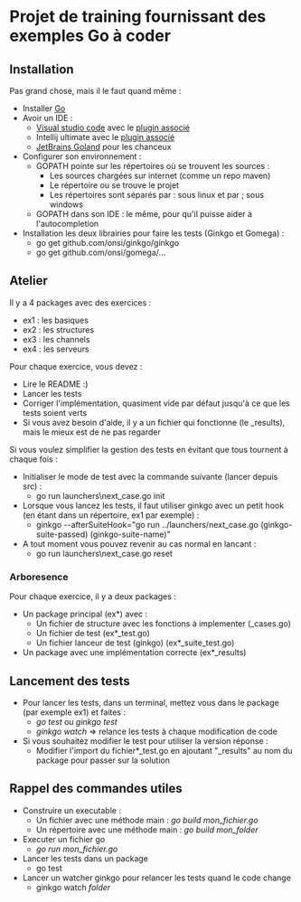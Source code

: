 # Projet de training fournissant des exemples Go à coder

## Installation

Pas grand chose, mais il le faut quand même : 
* Installer [Go](https://golang.org/dl/)
* Avoir un IDE : 
    * [Visual studio code](https://code.visualstudio.com/Download) avec le [plugin associé](https://code.visualstudio.com/docs/languages/go)
    * Intellij ultimate avec le [plugin associé](https://plugins.jetbrains.com/plugin/9568-go)
    * [JetBrains Goland](https://www.jetbrains.com/go/) pour les chanceux
* Configurer son environnement : 
    * GOPATH pointe sur les répertoires où se trouvent les sources : 
        * Les sources chargées sur internet (comme un repo maven)
        * Le répertoire ou se trouve le projet
        * Les répertoires sont séparés par : sous linux et par ; sous windows
    * GOPATH dans son IDE : le même, pour qu'il puisse aider à l'autocompletion
* Installation les deux librairies pour faire les tests (Ginkgo et Gomega) : 
    * go get github.com/onsi/ginkgo/ginkgo
    * go get github.com/onsi/gomega/...

## Atelier

Il y a 4 packages avec des exercices : 
* ex1 : les basiques
* ex2 : les structures
* ex3 : les channels
* ex4 : les serveurs

Pour chaque exercice, vous devez : 
* Lire le README :)
* Lancer les tests
* Corriger l'implémentation, quasiment vide par défaut jusqu'à ce que les tests soient verts
* Si vous avez besoin d'aide, il y a un fichier qui fonctionne (le _results), mais le mieux est de ne pas regarder

Si vous voulez simplifier la gestion des tests en évitant que tous tournent à chaque fois : 
* Initialiser le mode de test avec la commande suivante (lancer depuis src) : 
    * go run launchers\next_case.go init
* Lorsque vous lancez les tests, il faut utiliser ginkgo avec un petit hook (en étant dans un répertoire, ex1 par exemple) : 
    * ginkgo --afterSuiteHook="go run ../launchers/next_case.go (ginkgo-suite-passed) (ginkgo-suite-name)"
* A tout moment vous pouvez revenir au cas normal en lancant : 
    * go run launchers\next_case.go reset

### Arboresence

Pour chaque exercice, il y a deux packages : 
* Un package principal (ex*) avec : 
    * Un fichier de structure avec les fonctions à implementer (_cases.go)
    * Un fichier de test (ex*_test.go)
    * Un fichier lanceur de test (ginkgo) (ex*_suite_test.go)
* Un package avec une implémentation correcte (ex*_results)

## Lancement des tests

* Pour lancer les tests, dans un terminal, mettez vous dans le package (par exemple ex1) et faites : 
    * _go test_ ou _ginkgo test_
    * _ginkgo watch_ => relance les tests à chaque modification de code
* Si vous souhaitez modifier le test pour utiliser la version réponse : 
    * Modifier l'import du fichier*_test.go en ajoutant "_results" au nom du package pour passer sur la solution

## Rappel des commandes utiles

* Construire un executable : 
    * Un fichier avec une méthode main : _go build mon_fichier.go_
    * Un répertoire avec une méthode main : _go build mon_folder_
* Executer un fichier go
    * _go run mon_fichier.go_
* Lancer les tests dans un package
    * go test
* Lancer un watcher ginkgo pour relancer les tests quand le code change
    * ginkgo watch _folder_